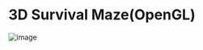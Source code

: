 # 3D Survival Maze(OpenGL)
![image](https://user-images.githubusercontent.com/56962587/157333544-ff1557d8-de94-4049-9db8-75433be4db64.png)
